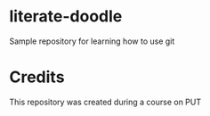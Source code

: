# literate-doodle
Sample repository for learning how to use git

# Credits
This repository was created during a course on PUT
